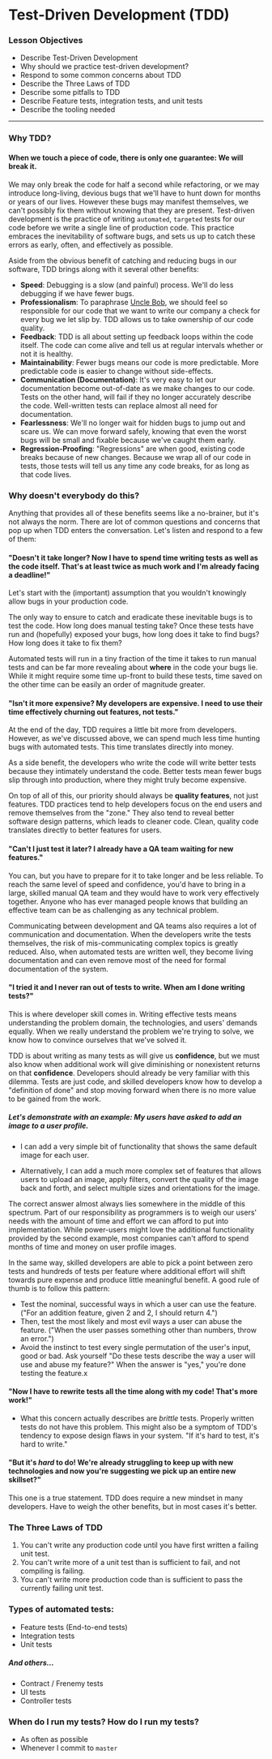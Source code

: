 # Test-Driven Development (TDD)

### Lesson Objectives

- Describe Test-Driven Development
- Why should we practice test-driven development?
- Respond to some common concerns about TDD
- Describe the Three Laws of TDD
- Describe some pitfalls to TDD
- Describe Feature tests, integration tests, and unit tests
- Describe the tooling needed

---

### Why TDD?

#### When we touch a piece of code, there is only one guarantee: We will break it. 

We may only break the code for half a second while refactoring, or we may introduce long-living, devious bugs that we'll have to hunt down for months or years of our lives. However these bugs may manifest themselves, we can't possibly fix them without knowing that they are present. Test-driven development is the practice of writing `automated`, `targeted` tests for our code before we write a single line of production code. This practice embraces the inevitability of software bugs, and sets us up to catch these errors as early, often, and effectively as possible.

Aside from the obvious benefit of catching and reducing bugs in our software, TDD brings along with it several other benefits:

- **Speed**: Debugging is a slow (and painful) process. We'll do less debugging if we have fewer bugs.
- **Professionalism**: To paraphrase [Uncle Bob](https://www.amazon.com/Clean-Coder-Conduct-Professional-Programmers/dp/0137081073/ref=sr_1_1?ie=UTF8&qid=1513624455&sr=8-1&keywords=the+clean+coder), we should feel so responsible for our code that we want to write our company a check for every bug we let slip by. TDD allows us to take ownership of our code quality. 
- **Feedback**: TDD is all about setting up feedback loops within the code itself. The code can come alive and tell us at regular intervals whether or not it is healthy.
- **Maintainability**: Fewer bugs means our code is more predictable. More predictable code is easier to change without side-effects.
- **Communication (Documentation)**: It's very easy to let our documentation become out-of-date as we make changes to our code. Tests on the other hand, will fail if they no longer accurately describe the code. Well-written tests can replace almost all need for documentation.
- **Fearlessness**: We'll no longer wait for hidden bugs to jump out and scare us. We can move forward safely, knowing that even the worst bugs will be small and fixable because we've caught them early.
- **Regression-Proofing**: "Regressions" are when good, existing code breaks because of new changes. Because we wrap all of our code in tests, those tests will tell us any time any code breaks, for as long as that code lives. 

### Why doesn't everybody do this?

Anything that provides all of these benefits seems like a no-brainer, but it's not always the norm. There are lot of common questions and concerns that pop up when TDD enters the conversation. Let's listen and respond to a few of them: 

#### "Doesn't it take longer? Now I have to spend time writing tests as well as the code itself. That's at least twice as much work and I'm already facing a deadline!"

Let's start with the (important) assumption that you wouldn't knowingly allow bugs in your production code. 

The only way to ensure to catch and eradicate these inevitable bugs is to test the code. How long does manual testing take? Once these tests have run and (hopefully) exposed your bugs, how long does it take to find bugs? How long does it take to fix them?

Automated tests will run in a tiny fraction of the time it takes to run manual tests and can be far more revealing about **where** in the code your bugs lie. While it might require some time up-front to build these tests, time saved on the other time can be easily an order of magnitude greater.

#### "Isn't it more expensive? My developers are expensive. I need to use their time effectively churning out features, not tests."

At the end of the day, TDD requires a little bit more from developers. However, as we've discussed above, we can spend much less time hunting bugs with automated tests. This time translates directly into money. 

As a side benefit, the developers who write the code will write better tests because they intimately understand the code. Better tests mean fewer bugs slip through into production, where they might truly become expensive.

On top of all of this, our priority should always be **quality features**, not just features. TDD practices tend to help developers focus on the end users and remove themselves from the "zone." They also tend to reveal better software design patterns, which leads to cleaner code. Clean, quality code translates directly to better features for users.

#### "Can't I just test it later? I already have a QA team waiting for new features."

You can, but you have to prepare for it to take longer and be less reliable. To reach the same level of speed and confidence, you'd have to bring in a large, skilled manual QA team and they would have to work very effectively together. Anyone who has ever managed people knows that building an effective team can be as challenging as any technical problem.

Communicating between development and QA teams also requires a lot of communication and documentation. When the developers write the tests themselves, the risk of mis-communicating complex topics is greatly reduced. Also, when automated tests are written well, they become living documentation and can even remove most of the need for formal documentation of the system.

#### "I tried it and I never ran out of tests to write. When am I done writing tests?"

This is where developer skill comes in. Writing effective tests means understanding the problem domain, the technologies, and users' demands equally. When we really understand the problem we're trying to solve, we know how to convince ourselves that we've solved it. 

TDD is about writing as many tests as will give us **confidence**, but we must also know when additional work will give diminishing or nonexistent returns on that **confidence**. Developers should already be very familiar with this dilemma. Tests are just code, and skilled developers know how to develop a "definition of done" and stop moving forward when there is no more value to be gained from the work.

##### Let's demonstrate with an example: My users have asked to add an image to a user profile. 

- I can add a very simple bit of functionality that shows the same default image for each user.  

- Alternatively, I can add a much more complex set of features that allows users to upload an image, apply filters, convert the quality of the image back and forth, and select multiple sizes and orientations for the image.

The correct answer almost always lies somewhere in the middle of this spectrum. Part of our responsibility as programmers is to weigh our users' needs with the amount of time and effort we can afford to put into implementation. While power-users might love the additional functionality provided by the second example, most companies can't afford to spend months of time and money on user profile images. 

In the same way, skilled developers are able to pick a point between zero tests and hundreds of tests per feature where additional effort will shift towards pure expense and produce little meaningful benefit. A good rule of thumb is to follow this pattern:

- Test the nominal, successful ways in which a user can use the feature. ("For an addition feature, given 2 and 2, I should return 4.") 
- Then, test the most likely and most evil ways a user can abuse the feature. ("When the user passes something other than numbers, throw an error.")
- Avoid the instinct to test every single permutation of the user's input, good or bad. Ask yourself "Do these tests describe the way a user will use and abuse my feature?" When the answer is "yes," you're done testing the feature.x



#### "Now I have to rewrite tests all the time along with my code! That's more work!"
- What this concern actually describes are *brittle* tests. Properly written tests do not have this problem. This might also be a symptom of TDD's tendency to expose design flaws in your system. "If it's hard to test, it's hard to write."

#### "But it's _hard_ to do! We're already struggling to keep up with new technologies and now you're suggesting we pick up an entire new skillset?"

This one is a true statement. TDD does require a new mindset in many developers. Have to weigh the other benefits, but in most cases it's better.


### The Three Laws of TDD

1. You can't write any production code until you have first written a failing unit test.
2. You can't write more of a unit test than is sufficient to fail, and not compiling is failing.
3. You can't write more production code than is sufficient to pass the currently failing unit test.

### Types of automated tests:

- Feature tests (End-to-end tests)
- Integration tests
- Unit tests

##### And others...

- Contract / Frenemy tests
- UI tests
- Controller tests

### When do I run my tests? How do I run my tests?

- As often as possible
- Whenever I commit to `master`

